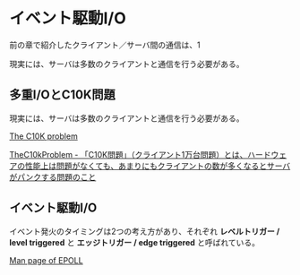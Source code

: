 # イベント駆動I/O

前の章で紹介したクライアント／サーバ間の通信は、1

現実には、サーバは多数のクライアントと通信を行う必要がある。


## 多重I/OとC10K問題

現実には、サーバは多数のクライアントと通信を行う必要がある。

[The C10K problem](http://www.kegel.com/c10k.html)

[TheC10kProblem - 「C10K問題」（クライアント1万台問題）とは、ハードウェアの性能上は問題がなくても、あまりにもクライアントの数が多くなるとサーバがパンクする問題のこと](http://www.hyuki.com/yukiwiki/wiki.cgi?TheC10kProblem)


## イベント駆動I/O



イベント発火のタイミングは2つの考え方があり、それぞれ **レベルトリガー / level triggered** と **エッジトリガー / edge triggered** と呼ばれている。

[Man page of EPOLL](https://linuxjm.osdn.jp/html/LDP_man-pages/man7/epoll.7.html)
